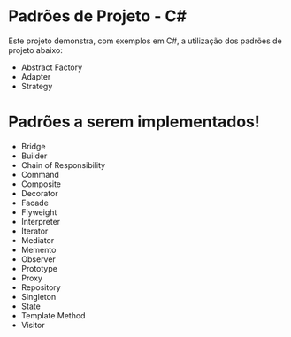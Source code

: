 # Padrões de Projeto - C#

Este projeto demonstra, com exemplos em C#, a utilização dos padrões de projeto abaixo:

  - Abstract Factory
  - Adapter
  - Strategy

# Padrões a serem implementados!

  - Bridge
  - Builder
  - Chain of Responsibility
  - Command
  - Composite
  - Decorator
  - Facade
  - Flyweight
  - Interpreter
  - Iterator
  - Mediator
  - Memento
  - Observer
  - Prototype
  - Proxy
  - Repository
  - Singleton
  - State
  - Template Method
  - Visitor

